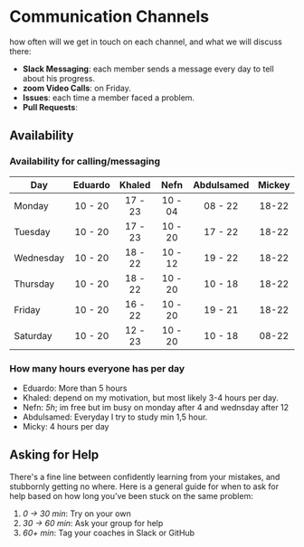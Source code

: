 # Communication Channels

how often will we get in touch on each channel, and what we will discuss there:

- **Slack Messaging**: each member sends a message every day to tell about his
  progress.
- **zoom Video Calls**: on Friday.
- **Issues**: each time a member faced a problem.
- **Pull Requests**:

## Availability

### Availability for calling/messaging

| Day       | Eduardo | Khaled  |  Nefn   | Abdulsamed | Mickey |
| --------- | :-----: | :-----: | :-----: | :--------: | :----: |
| Monday    | 10 - 20 | 17 - 23 | 10 - 04 |  08 - 22   | 18-22  |
| Tuesday   | 10 - 20 | 17 - 23 | 10 - 20 |  17 - 22   | 18-22  |
| Wednesday | 10 - 20 | 18 - 22 | 10 - 12 |  19 - 22   | 18-22  |
| Thursday  | 10 - 20 | 18 - 22 | 10 - 20 |  10 - 18   | 18-22  |
| Friday    | 10 - 20 | 16 - 22 | 10 - 20 |  19 - 21   | 18-22  |
| Saturday  | 10 - 20 | 12 - 23 | 10 - 20 |  10 - 18   | 08-22  |

### How many hours everyone has per day

- Eduardo: More than 5 hours
- Khaled: depend on my motivation, but most likely 3-4 hours per day.
- Nefn: _5h_; im free but im busy on monday after 4 and wednsday after 12
- Abdulsamed: Everyday I try to study min 1,5 hour.
- Micky: 4 hours per day

## Asking for Help

There's a fine line between confidently learning from your mistakes, and
stubbornly getting no where. Here is a general guide for when to ask for help
based on how long you've been stuck on the same problem:

1. _0 -> 30 min_: Try on your own
2. _30 -> 60 min_: Ask your group for help
3. _60+ min_: Tag your coaches in Slack or GitHub

